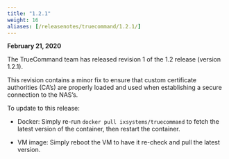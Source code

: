 ```yaml
---
title: "1.2.1"
weight: 16
aliases: [/releasenotes/truecommand/1.2.1/]
---
```


**February 21, 2020**

The TrueCommand team has released revision 1 of the 1.2 release (version 1.2.1).

This revision contains a minor fix to ensure that custom certificate authorities (CA’s) are properly loaded and used when establishing a secure connection to the NAS’s.

To update to this release:

* Docker: Simply re-run `docker pull ixsystems/truecommand` to fetch the latest version of the container, then restart the container.

* VM image: Simply reboot the VM to have it re-check and pull the latest version.
